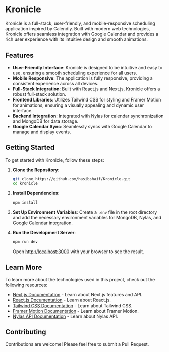# Kronicle

Kronicle is a full-stack, user-friendly, and mobile-responsive scheduling application inspired by Calendly. Built with modern web technologies, Kronicle offers seamless integration with Google Calendar and provides a rich user experience with its intuitive design and smooth animations.

## Features

- **User-Friendly Interface**: Kronicle is designed to be intuitive and easy to use, ensuring a smooth scheduling experience for all users.
- **Mobile Responsive**: The application is fully responsive, providing a consistent experience across all devices.
- **Full-Stack Integration**: Built with React.js and Next.js, Kronicle offers a robust full-stack solution.
- **Frontend Libraries**: Utilizes Tailwind CSS for styling and Framer Motion for animations, ensuring a visually appealing and dynamic user interface.
- **Backend Integration**: Integrated with Nylas for calendar synchronization and MongoDB for data storage.
- **Google Calendar Sync**: Seamlessly syncs with Google Calendar to manage and display events.

## Getting Started

To get started with Kronicle, follow these steps:

1. **Clone the Repository**:
   ```bash
   git clone https://github.com/hasibshaif/Kronicle.git
   cd kronicle
   ```

2. **Install Dependencies**:
   ```bash
   npm install
   ```

3. **Set Up Environment Variables**:
   Create a `.env` file in the root directory and add the necessary environment variables for MongoDB, Nylas, and Google Calendar integration.

4. **Run the Development Server**:
   ```bash
   npm run dev
   ```

   Open [http://localhost:3000](http://localhost:3000) with your browser to see the result.

## Learn More

To learn more about the technologies used in this project, check out the following resources:

- [Next.js Documentation](https://nextjs.org/docs) - Learn about Next.js features and API.
- [React.js Documentation](https://reactjs.org/docs/getting-started.html) - Learn about React.js.
- [Tailwind CSS Documentation](https://tailwindcss.com/docs) - Learn about Tailwind CSS.
- [Framer Motion Documentation](https://www.framer.com/motion/) - Learn about Framer Motion.
- [Nylas API Documentation](https://developer.nylas.com/docs/) - Learn about Nylas API.

## Contributing

Contributions are welcome! Please feel free to submit a Pull Request.

